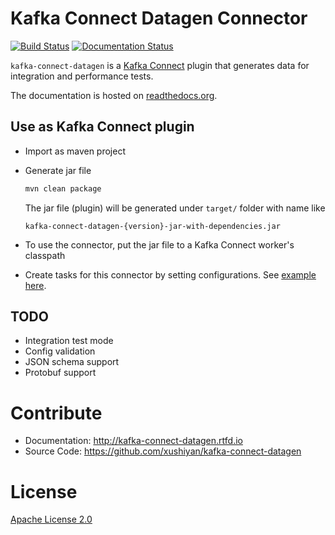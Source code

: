 # Kafka Connect Datagen Connector

[![Build Status](https://travis-ci.org/xushiyan/kafka-connect-datagen.svg?branch=master)](https://travis-ci.org/xushiyan/kafka-connect-datagen)
[![Documentation Status](https://readthedocs.org/projects/kafka-connect-datagen/badge/?version=latest)](https://kafka-connect-datagen.readthedocs.io/en/latest/?badge=latest)


`kafka-connect-datagen` is a [Kafka Connect](http://kafka.apache.org/documentation.html#connect) plugin that generates data for integration and performance tests.

The documentation is hosted on [readthedocs.org](http://kafka-connect-datagen.rtfd.io/).

## Use as Kafka Connect plugin

- Import as maven project
- Generate jar file
  ```bash
  mvn clean package
  ```

  The jar file (plugin) will be generated under `target/` folder with name like 

  ```text
  kafka-connect-datagen-{version}-jar-with-dependencies.jar
  ```

- To use the connector, put the jar file to a Kafka Connect worker's classpath
- Create tasks for this connector by setting configurations. See [example here](./example/DatagenSourceConnector.properties).

## TODO

- Integration test mode
- Config validation
- JSON schema support
- Protobuf support

# Contribute

- Documentation: http://kafka-connect-datagen.rtfd.io
- Source Code: https://github.com/xushiyan/kafka-connect-datagen

# License

[Apache License 2.0](./LICENSE)
